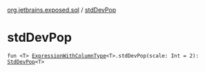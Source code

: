 [org.jetbrains.exposed.sql](index.md) / [stdDevPop](.)

# stdDevPop

`fun <T> `[`ExpressionWithColumnType`](-expression-with-column-type/index.md)`<T>.stdDevPop(scale: Int = 2): `[`StdDevPop`](-std-dev-pop/index.md)`<T>`